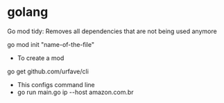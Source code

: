 # golang

Go mod tidy: Removes all dependencies that are not being used anymore

go mod init "name-of-the-file"
- To create a mod 

go get github.com/urfave/cli
- This configs command line
- go run main.go ip --host amazon.com.br